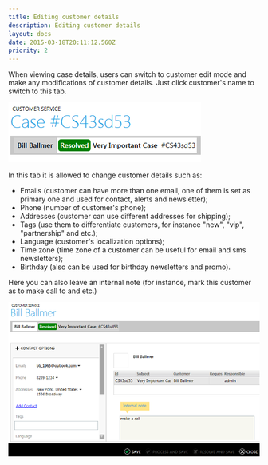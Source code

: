 ```yaml
---
title: Editing customer details
description: Editing customer details
layout: docs
date: 2015-03-18T20:11:12.560Z
priority: 2
---
```

When viewing case details, users can switch to customer edit mode and make any modifications of customer details. Just click customer's name to switch to this tab.

<img src="../../../../assets/images/docs/005-customer-details.PNG" />

In this tab it is allowed to change customer details such as:

* Emails (customer can have more than one email, one of them is set as primary one and used for contact, alerts and newsletter);
* Phone (number of customer's phone);
* Addresses (customer can use different addresses for shipping);
* Tags (use them to differentiate customers, for instance "new", "vip", "partnership" and etc.);
* Language (customer's localization options);
* Time zone (time zone of a customer can be useful for email and sms newsletters);
* Birthday (also can be used for birthday newsletters and promo).

Here you can also leave an internal note (for instance, mark this customer as to make call to and etc.)

<img src="../../../../assets/images/docs/006-customer-details.PNG" />